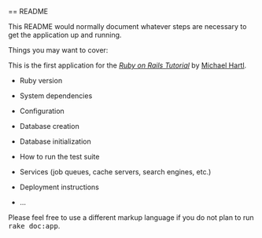 == README

This README would normally document whatever steps are necessary to get the
application up and running.

Things you may want to cover:

This is the first application for the
[*Ruby on Rails Tutorial*](http://railstutorial.jp/)
by [Michael Hartl](http://michaelhartl.com/).


* Ruby version

* System dependencies

* Configuration

* Database creation

* Database initialization

* How to run the test suite

* Services (job queues, cache servers, search engines, etc.)

* Deployment instructions

* ...


Please feel free to use a different markup language if you do not plan to run
<tt>rake doc:app</tt>.
